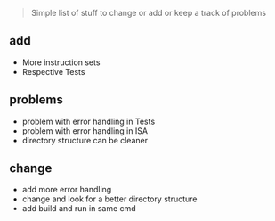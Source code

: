 > Simple list of stuff to change or add or keep a track of problems

## add

- More instruction sets
- Respective Tests

## problems

- problem with error handling in Tests
- problem with error handling in ISA
- directory structure can be cleaner

## change

- add more error handling
- change and look for a better directory structure
- add build and run in same cmd
